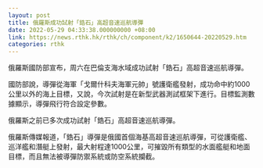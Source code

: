 ```yaml
---
layout: post
title: 俄羅斯成功試射「鋯石」高超音速巡航導彈
date: 2022-05-29 04:33:38.000000000 +08:00
link: https://news.rthk.hk/rthk/ch/component/k2/1650644-20220529.htm
categories: rthk
---
```


俄羅斯國防部宣布，周六在巴倫支海水域成功試射「鋯石」高超音速巡航導彈。

國防部說，導彈從海軍「戈爾什科夫海軍元帥」號護衛艦發射，成功命中約1000公里以外的海上目標，又說，今次試射是在新型武器測試框架下進行。目標監測數據顯示，導彈飛行符合設定參數。

俄羅斯之前已多次成功試射「鋯石」高超音速巡航導彈。

俄羅斯傳媒報道，「鋯石」導彈是俄國首個海基高超音速巡航導彈，可從護衛艦、巡洋艦和潛艇上發射，最大射程達1000公里，可摧毀所有類型的水面艦艇和地面目標，而且無法被導彈防禦系統或防空系統攔截。
